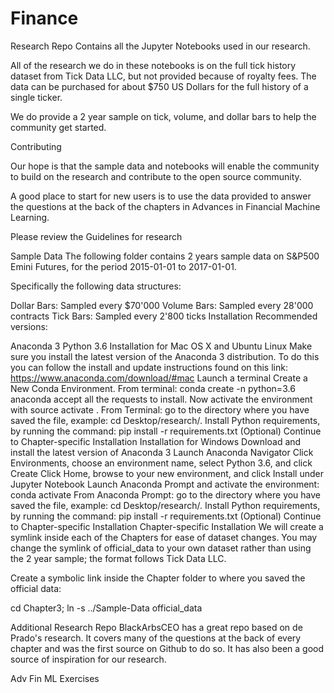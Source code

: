 # Finance

Research Repo
Contains all the Jupyter Notebooks used in our research.

All of the research we do in these notebooks is on the full tick history dataset from Tick Data LLC, but not provided because of royalty fees. The data can be purchased for about $750 US Dollars for the full history of a single ticker.

We do provide a 2 year sample on tick, volume, and dollar bars to help the community get started.

Contributing

Our hope is that the sample data and notebooks will enable the community to build on the research and contribute to the open source community.

A good place to start for new users is to use the data provided to answer the questions at the back of the chapters in Advances in Financial Machine Learning.

Please review the Guidelines for research

Sample Data
The following folder contains 2 years sample data on S&P500 Emini Futures, for the period 2015-01-01 to 2017-01-01.

Specifically the following data structures:

Dollar Bars: Sampled every $70'000
Volume Bars: Sampled every 28'000 contracts
Tick Bars: Sampled every 2'800 ticks
Installation
Recommended versions:

Anaconda 3
Python 3.6
Installation for Mac OS X and Ubuntu Linux
Make sure you install the latest version of the Anaconda 3 distribution. To do this you can follow the install and update instructions found on this link: https://www.anaconda.com/download/#mac
Launch a terminal
Create a New Conda Environment. From terminal: conda create -n <env name> python=3.6 anaconda accept all the requests to install.
Now activate the environment with source activate <env name>.
From Terminal: go to the directory where you have saved the file, example: cd Desktop/research/.
Install Python requirements, by running the command: pip install -r requirements.txt
(Optional) Continue to Chapter-specific Installation
Installation for Windows
Download and install the latest version of Anaconda 3
Launch Anaconda Navigator
Click Environments, choose an environment name, select Python 3.6, and click Create
Click Home, browse to your new environment, and click Install under Jupyter Notebook
Launch Anaconda Prompt and activate the environment: conda activate <env name>
From Anaconda Prompt: go to the directory where you have saved the file, example: cd Desktop/research/.
Install Python requirements, by running the command: pip install -r requirements.txt
(Optional) Continue to Chapter-specific Installation
Chapter-specific Installation
We will create a symlink inside each of the Chapters for ease of dataset changes. You may change the symlink of official_data to your own dataset rather than using the 2 year sample; the format follows Tick Data LLC.

Create a symbolic link inside the Chapter folder to where you saved the official data:

cd Chapter3; ln -s ../Sample-Data official_data

Additional Research Repo
BlackArbsCEO has a great repo based on de Prado's research. It covers many of the questions at the back of every chapter and was the first source on Github to do so. It has also been a good source of inspiration for our research.

Adv Fin ML Exercises
